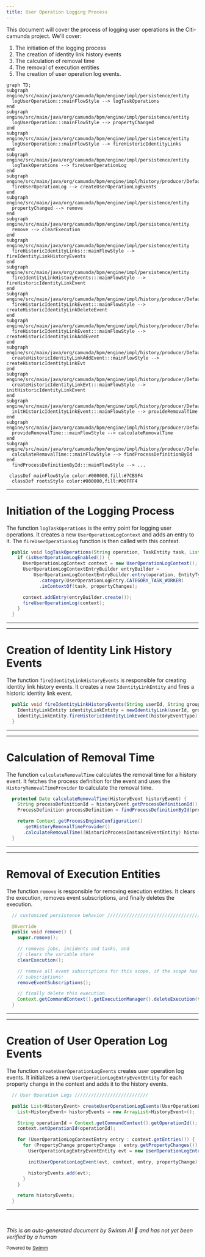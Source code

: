```yaml
---
title: User Operation Logging Process
---
```

This document will cover the process of logging user operations in the Citi-camunda project. We'll cover:

1. The initiation of the logging process
2. The creation of identity link history events
3. The calculation of removal time
4. The removal of execution entities
5. The creation of user operation log events.

```mermaid
graph TD;
subgraph engine/src/main/java/org/camunda/bpm/engine/impl/persistence/entity
  logUserOperation:::mainFlowStyle --> logTaskOperations
end
subgraph engine/src/main/java/org/camunda/bpm/engine/impl/persistence/entity
  logUserOperation:::mainFlowStyle --> propertyChanged
end
subgraph engine/src/main/java/org/camunda/bpm/engine/impl/persistence/entity
  logUserOperation:::mainFlowStyle --> fireHistoricIdentityLinks
end
subgraph engine/src/main/java/org/camunda/bpm/engine/impl/persistence/entity
  logTaskOperations --> fireUserOperationLog
end
subgraph engine/src/main/java/org/camunda/bpm/engine/impl/history/producer/DefaultHistoryEventProducer.java
  fireUserOperationLog --> createUserOperationLogEvents
end
subgraph engine/src/main/java/org/camunda/bpm/engine/impl/persistence/entity
  propertyChanged --> remove
end
subgraph engine/src/main/java/org/camunda/bpm/engine/impl/persistence/entity
  remove --> clearExecution
end
subgraph engine/src/main/java/org/camunda/bpm/engine/impl/persistence/entity
  fireHistoricIdentityLinks:::mainFlowStyle --> fireIdentityLinkHistoryEvents
end
subgraph engine/src/main/java/org/camunda/bpm/engine/impl/persistence/entity
  fireIdentityLinkHistoryEvents:::mainFlowStyle --> fireHistoricIdentityLinkEvent
end
subgraph engine/src/main/java/org/camunda/bpm/engine/impl/history/producer/DefaultHistoryEventProducer.java
  fireHistoricIdentityLinkEvent:::mainFlowStyle --> createHistoricIdentityLinkDeleteEvent
end
subgraph engine/src/main/java/org/camunda/bpm/engine/impl/history/producer/DefaultHistoryEventProducer.java
  fireHistoricIdentityLinkEvent:::mainFlowStyle --> createHistoricIdentityLinkAddEvent
end
subgraph engine/src/main/java/org/camunda/bpm/engine/impl/history/producer/DefaultHistoryEventProducer.java
  createHistoricIdentityLinkAddEvent:::mainFlowStyle --> createHistoricIdentityLinkEvt
end
subgraph engine/src/main/java/org/camunda/bpm/engine/impl/history/producer/DefaultHistoryEventProducer.java
  createHistoricIdentityLinkEvt:::mainFlowStyle --> initHistoricIdentityLinkEvent
end
subgraph engine/src/main/java/org/camunda/bpm/engine/impl/history/producer/DefaultHistoryEventProducer.java
  initHistoricIdentityLinkEvent:::mainFlowStyle --> provideRemovalTime
end
subgraph engine/src/main/java/org/camunda/bpm/engine/impl/history/producer/DefaultHistoryEventProducer.java
  provideRemovalTime:::mainFlowStyle --> calculateRemovalTime
end
subgraph engine/src/main/java/org/camunda/bpm/engine/impl/history/producer/DefaultHistoryEventProducer.java
  calculateRemovalTime:::mainFlowStyle --> findProcessDefinitionById
end
  findProcessDefinitionById:::mainFlowStyle --> ...

 classDef mainFlowStyle color:#000000,fill:#7CB9F4
  classDef rootsStyle color:#000000,fill:#00FFF4
```

<SwmSnippet path="/engine/src/main/java/org/camunda/bpm/engine/impl/persistence/entity/UserOperationLogManager.java" line="220">

---

# Initiation of the Logging Process

The function `logTaskOperations` is the entry point for logging user operations. It creates a new `UserOperationLogContext` and adds an entry to it. The `fireUserOperationLog` function is then called with this context.

```java
  public void logTaskOperations(String operation, TaskEntity task, List<PropertyChange> propertyChanges) {
    if (isUserOperationLogEnabled()) {
      UserOperationLogContext context = new UserOperationLogContext();
      UserOperationLogContextEntryBuilder entryBuilder =
          UserOperationLogContextEntryBuilder.entry(operation, EntityTypes.TASK)
            .category(UserOperationLogEntry.CATEGORY_TASK_WORKER)
            .inContextOf(task, propertyChanges);

      context.addEntry(entryBuilder.create());
      fireUserOperationLog(context);
    }
  }
```

---

</SwmSnippet>

<SwmSnippet path="/engine/src/main/java/org/camunda/bpm/engine/impl/persistence/entity/TaskEntity.java" line="739">

---

# Creation of Identity Link History Events

The function `fireIdentityLinkHistoryEvents` is responsible for creating identity link history events. It creates a new `IdentityLinkEntity` and fires a historic identity link event.

```java
  public void fireIdentityLinkHistoryEvents(String userId, String groupId, String type, HistoryEventTypes historyEventType) {
    IdentityLinkEntity identityLinkEntity = newIdentityLink(userId, groupId, type);
    identityLinkEntity.fireHistoricIdentityLinkEvent(historyEventType);
  }
```

---

</SwmSnippet>

<SwmSnippet path="/engine/src/main/java/org/camunda/bpm/engine/impl/history/producer/DefaultHistoryEventProducer.java" line="1285">

---

# Calculation of Removal Time

The function `calculateRemovalTime` calculates the removal time for a history event. It fetches the process definition for the event and uses the `HistoryRemovalTimeProvider` to calculate the removal time.

```java
  protected Date calculateRemovalTime(HistoryEvent historyEvent) {
    String processDefinitionId = historyEvent.getProcessDefinitionId();
    ProcessDefinition processDefinition = findProcessDefinitionById(processDefinitionId);

    return Context.getProcessEngineConfiguration()
      .getHistoryRemovalTimeProvider()
      .calculateRemovalTime((HistoricProcessInstanceEventEntity) historyEvent, processDefinition);
  }
```

---

</SwmSnippet>

<SwmSnippet path="/engine/src/main/java/org/camunda/bpm/engine/impl/persistence/entity/ExecutionEntity.java" line="1019">

---

# Removal of Execution Entities

The function `remove` is responsible for removing execution entities. It clears the execution, removes event subscriptions, and finally deletes the execution.

```java
  // customized persistence behavior /////////////////////////////////////////

  @Override
  public void remove() {
    super.remove();

    // removes jobs, incidents and tasks, and
    // clears the variable store
    clearExecution();

    // remove all event subscriptions for this scope, if the scope has event
    // subscriptions:
    removeEventSubscriptions();

    // finally delete this execution
    Context.getCommandContext().getExecutionManager().deleteExecution(this);
  }
```

---

</SwmSnippet>

<SwmSnippet path="/engine/src/main/java/org/camunda/bpm/engine/impl/history/producer/DefaultHistoryEventProducer.java" line="820">

---

# Creation of User Operation Log Events

The function `createUserOperationLogEvents` creates user operation log events. It initializes a new `UserOperationLogEntryEventEntity` for each property change in the context and adds it to the history events.

```java
  // User Operation Logs ///////////////////////////

  public List<HistoryEvent> createUserOperationLogEvents(UserOperationLogContext context) {
    List<HistoryEvent> historyEvents = new ArrayList<HistoryEvent>();

    String operationId = Context.getCommandContext().getOperationId();
    context.setOperationId(operationId);

    for (UserOperationLogContextEntry entry : context.getEntries()) {
      for (PropertyChange propertyChange : entry.getPropertyChanges()) {
        UserOperationLogEntryEventEntity evt = new UserOperationLogEntryEventEntity();

        initUserOperationLogEvent(evt, context, entry, propertyChange);

        historyEvents.add(evt);
      }
    }

    return historyEvents;
  }
```

---

</SwmSnippet>

&nbsp;

*This is an auto-generated document by Swimm AI 🌊 and has not yet been verified by a human*

<SwmMeta version="3.0.0" repo-id="Z2l0aHViJTNBJTNBQ2l0aS1jYW11bmRhJTNBJTNBZ2lsYWRuYXZvdA==" repo-name="Citi-camunda" doc-type="flows"><sup>Powered by [Swimm](/)</sup></SwmMeta>

